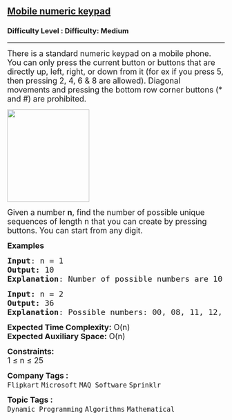 <h2><a href="https://www.geeksforgeeks.org/problems/mobile-numeric-keypad5456/1?page=2&company=MAQ%20Software&sortBy=submissions">Mobile numeric keypad</a></h2><h3>Difficulty Level : Difficulty: Medium</h3><hr><div class="problems_problem_content__Xm_eO"><p><span style="font-size: 18px;">There is a standard numeric keypad on a mobile phone. You can only press the current button or buttons that are directly up, left, right, or down from it (for ex if you press 5, then pressing 2, 4, 6 &amp; 8 are allowed). Diagonal movements and pressing the bottom row corner buttons (* and #) are prohibited.</span></p>
<p><span style="font-size: 18px;"><img src="https://media.geeksforgeeks.org/img-practice/prod/addEditProblem/704157/Web/Other/blobid0_1718345574.png" width="190" height="214"></span></p>
<p><span style="font-size: 18px;">Given a number <strong>n</strong>, find the number of possible unique sequences of length n that you can create by pressing buttons. </span><span style="font-size: 18px;">You can start from any digit.</span></p>
<p><span style="font-size: 18px;"><strong>Examples</strong></span></p>
<pre><span style="font-size: 18px;"><strong>Input</strong>: n = 1
<strong>Output: </strong>10
<strong>Explanation</strong>: Number of possible numbers are 10 (0, 1, 2, 3, 4, 5, 6, 7, 8, 9)  </span></pre>
<pre><span style="font-size: 18px;"><strong>Input: </strong>n = 2
<strong>Output: </strong>36
<strong>Explanation</strong>: Possible numbers: 00, 08, 11, 12, 14, 22, 21, 23, 25 and so on. If we start with 0, valid numbers will be 00, 08 (count: 2). If we start with 1, valid numbers will be 11, 12, 14 (count: 3). If we start with 2, valid numbers  will be 22, 21, 23,25 (count: 4). If we start with 3, valid numbers will be 33, 32, 36 (count: 3). If we start with 4, valid numbers will be 44,41,45,47 (count: 4). If we start with 5, valid numbers will be 55,54,52,56,58 (count: 5) and so on.</span></pre>
<p><span style="font-size: 18px;"><strong>Expected Time Complexity:</strong> O(n)<br><strong>Expected Auxiliary Space:</strong> O(n)</span></p>
<p><span style="font-size: 18px;"><strong>Constraints:</strong><br>1 ≤ n ≤ 25</span></p></div><p><span style=font-size:18px><strong>Company Tags : </strong><br><code>Flipkart</code>&nbsp;<code>Microsoft</code>&nbsp;<code>MAQ Software</code>&nbsp;<code>Sprinklr</code>&nbsp;<br><p><span style=font-size:18px><strong>Topic Tags : </strong><br><code>Dynamic Programming</code>&nbsp;<code>Algorithms</code>&nbsp;<code>Mathematical</code>&nbsp;